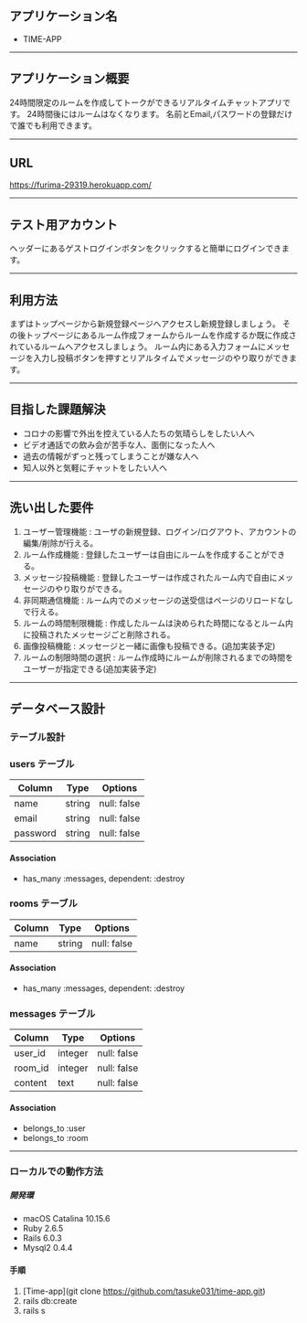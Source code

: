 ## アプリケーション名
* TIME-APP
___

## アプリケーション概要
24時間限定のルームを作成してトークができるリアルタイムチャットアプリです。  24時間後にはルームはなくなります。  名前とEmail,パスワードの登録だけで誰でも利用できます。
___

## URL
https://furima-29319.herokuapp.com/
___

## テスト用アカウント
ヘッダーにあるゲストログインボタンをクリックすると簡単にログインできます。
___

## 利用方法
まずはトップページから新規登録ページへアクセスし新規登録しましょう。  その後トップページにあるルーム作成フォームからルームを作成するか既に作成されているルームへアクセスしましょう。  ルーム内にある入力フォームにメッセージを入力し投稿ボタンを押すとリアルタイムでメッセージのやり取りができます。
___

## 目指した課題解決
* コロナの影響で外出を控えている人たちの気晴らしをしたい人へ
* ビデオ通話での飲み会が苦手な人、面倒になった人へ
* 過去の情報がずっと残ってしまうことが嫌な人へ
* 知人以外と気軽にチャットをしたい人へ
___

## 洗い出した要件
1. ユーザー管理機能 : ユーザの新規登録、ログイン/ログアウト、アカウントの編集/削除が行える。
2. ルーム作成機能 : 登録したユーザーは自由にルームを作成することができる。
3. メッセージ投稿機能 : 登録したユーザーは作成されたルーム内で自由にメッセージのやり取りができる。
4. 非同期通信機能 : ルーム内でのメッセージの送受信はページのリロードなしで行える。
5. ルームの時間制限機能 : 作成したルームは決められた時間になるとルーム内に投稿されたメッセージごと削除される。
6. 画像投稿機能 : メッセージと一緒に画像も投稿できる。(追加実装予定)
7. ルームの制限時間の選択 : ルーム作成時にルームが削除されるまでの時間をユーザーが指定できる(追加実装予定)
___

## データベース設計
### テーブル設計

### users テーブル

| Column   | Type    | Options     |
| -------- | ------- | ----------- |
| name     | string  | null: false |
| email    | string  | null: false |
| password | string  | null: false |

#### Association

- has_many :messages, dependent: :destroy

### rooms テーブル

| Column | Type   | Options     |
| ------ | ------ | ----------- |
| name   | string | null: false |

#### Association

- has_many :messages, dependent: :destroy

### messages テーブル

| Column   | Type    | Options     |
| -------- | ------- | ----------- |
| user_id  | integer | null: false |
| room_id  | integer | null: false |
| content  | text    | null: false |

#### Association

- belongs_to :user
- belongs_to :room
___

### ローカルでの動作方法
##### 開発環
* macOS Catalina 10.15.6
* Ruby 2.6.5
* Rails 6.0.3
* Mysql2 0.4.4

#### 手順
1. [Time-app](git clone https://github.com/tasuke031/time-app.git)
2. rails db:create
3. rails s